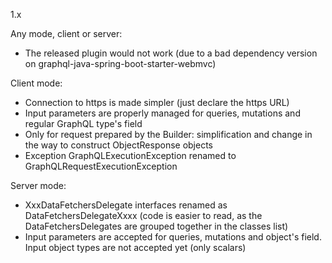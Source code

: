 

1.x


Any mode, client or server:
- The released plugin would not work (due to a bad dependency version on graphql-java-spring-boot-starter-webmvc) 

Client mode:
- Connection to https is made simpler (just declare the https URL)
- Input parameters are properly managed for queries, mutations and regular GraphQL type's field
- Only for request prepared by the Builder: simplification and change in the way to construct ObjectResponse objects
- Exception GraphQLExecutionException renamed to GraphQLRequestExecutionException

Server mode:
- XxxDataFetchersDelegate interfaces renamed as DataFetchersDelegateXxxx (code is easier to read, as the DataFetchersDelegates are grouped together in the classes list)
- Input parameters are accepted for queries, mutations and object's field. Input object types are not accepted yet (only scalars) 